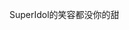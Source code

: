 SuperIdol的笑容都没你的甜
<!---
nh1000/nh1000 is a ✨ special ✨ repository because its `README.md` (this file) appears on your GitHub profile.
You can click the Preview link to take a look at your changes.
--->
